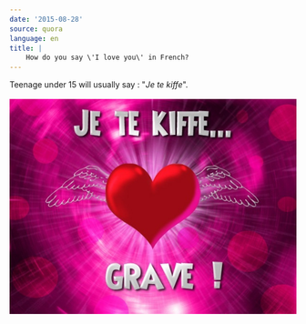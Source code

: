 ```yaml
---
date: '2015-08-28'
source: quora
language: en
title: |
    How do you say \'I love you\' in French?
---
```


Teenage under 15 will usually say : \"*Je te kiffe*\".\
\
![](./img/main-qimg-25a096fc23bbde7fd85139f5ab60e166-c.png)
